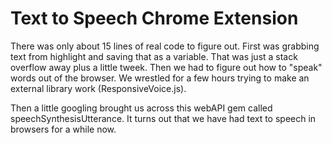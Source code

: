 # Text to Speech Chrome Extension

There was only about 15 lines of real code to figure out. 
First was grabbing text from highlight and saving that as a variable.
That was just a stack overflow away plus a little tweek.
Then we had to figure out how to "speak" words out of the browser.
We wrestled for a few hours trying to make an external library work (ResponsiveVoice.js).

Then a little googling brought us across this webAPI gem called speechSynthesisUtterance.
It turns out that we have had text to speech in browsers for a while now.



